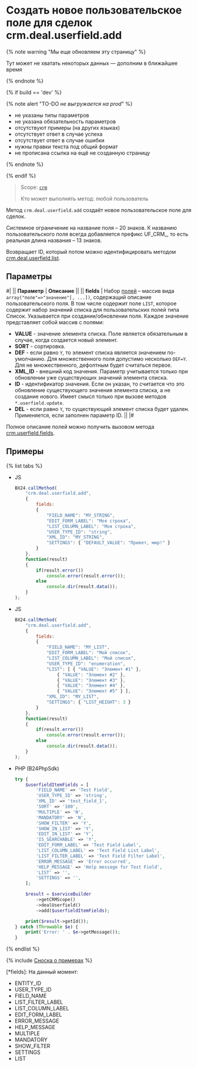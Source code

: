 # Создать новое пользовательское поле для сделок crm.deal.userfield.add

{% note warning "Мы еще обновляем эту страницу" %}

Тут может не хватать некоторых данных — дополним в ближайшее время

{% endnote %}

{% if build == 'dev' %}

{% note alert "TO-DO _не выгружается на prod_" %}

- не указаны типы параметров
- не указана обязательность параметров
- отсутствуют примеры (на других языках)
- отсутствует ответ в случае успеха
- отсутствует ответ в случае ошибки
- нужны правки текста под общий формат
- не прописана ссылка на ещё не созданную страницу

{% endnote %}

{% endif %}

> Scope: [`crm`](../../../scopes/permissions.md)
>
> Кто может выполнять метод: любой пользователь

Метод `crm.deal.userfield.add` создаёт новое пользовательское поле для сделок.

Системное ограничение на название поля – 20 знаков. К названию пользовательского поля всегда добавляется префикс UF_CRM_, то есть реальная длина названия – 13 знаков.

Возвращает ID, который потом можно идентифицировать методом [crm.deal.userfield.list](./crm-deal-userfield-list.md).

## Параметры

#|
|| **Параметр** | **Описание** ||
|| **fields** | Набор [полей](*fields) – массив вида `array("поле"=>"значение"[, ...])`, содержащий описание пользовательского поля. В том числе содержит поле `LIST`, которое содержит набор значений списка для пользовательских полей типа Список. Указывается при создании/обновлении поля. Каждое значение представляет собой массив с полями:
- **VALUE** - значение элемента списка. Поле является обязательным в случае, когда создается новый элемент.
- **SORT** - сортировка.
- **DEF** - если равно `Y`, то элемент списка является значением по-умолчанию. Для множественного поля допустимо несколько `DEF=Y`. Для не множественного, дефолтным будет считаться первое.
- **XML_ID** - внешний код значения. Параметр учитывается только при обновлении уже существующих значений элемента списка.
- **ID** - идентификатор значения. Если он указан, то считается что это обновление существующего значения элемента списка, а не создание нового. Имеет смысл только при вызове методов `*.userfield.update`.
- **DEL** - если равно `Y`, то существующий элемент списка будет удален. Применяется, если заполнен параметр ID. ||
|#

Полное описание полей можно получить вызовом метода [crm.userfield.fields](../../universal/user-defined-fields/crm-userfield-fields.md).

## Примеры

{% list tabs %}

- JS

    ```js
    BX24.callMethod(
        "crm.deal.userfield.add",
        {
            fields:
            {
                "FIELD_NAME": "MY_STRING",
                "EDIT_FORM_LABEL": "Моя строка",
                "LIST_COLUMN_LABEL": "Моя строка",
                "USER_TYPE_ID": "string",
                "XML_ID": "MY_STRING",
                "SETTINGS": { "DEFAULT_VALUE": "Привет, мир!" }
            }
        },
        function(result)
        {
            if(result.error())
                console.error(result.error());
            else
                console.dir(result.data());
        }
    );
    ```

- JS

    ```js
    BX24.callMethod(
        "crm.deal.userfield.add",
        {
            fields:
            {
                "FIELD_NAME": "MY_LIST",
                "EDIT_FORM_LABEL": "Мой список",
                "LIST_COLUMN_LABEL": "Мой список",
                "USER_TYPE_ID": "enumeration",
                "LIST": [ { "VALUE": "Элемент #1" },
                    { "VALUE": "Элемент #2" },
                    { "VALUE": "Элемент #3" },
                    { "VALUE": "Элемент #4" },
                    { "VALUE": "Элемент #5" } ],
                "XML_ID": "MY_LIST",
                "SETTINGS": { "LIST_HEIGHT": 3 }
            }
        },
        function(result)
        {
            if(result.error())
                console.error(result.error());
            else
                console.dir(result.data());
        }
    );
    ```

- PHP (B24PhpSdk)

    ```php
    try {
        $userfieldItemFields = [
            'FIELD_NAME' => 'Test Field',
            'USER_TYPE_ID' => 'string',
            'XML_ID' => 'test_field_1',
            'SORT' => '100',
            'MULTIPLE' => 'N',
            'MANDATORY' => 'N',
            'SHOW_FILTER' => 'Y',
            'SHOW_IN_LIST' => 'Y',
            'EDIT_IN_LIST' => 'Y',
            'IS_SEARCHABLE' => 'Y',
            'EDIT_FORM_LABEL' => 'Test Field Label',
            'LIST_COLUMN_LABEL' => 'Test Field List Label',
            'LIST_FILTER_LABEL' => 'Test Field Filter Label',
            'ERROR_MESSAGE' => 'Error occurred',
            'HELP_MESSAGE' => 'Help message for Test Field',
            'LIST' => '',
            'SETTINGS' => '',
        ];

        $result = $serviceBuilder
            ->getCRMScope()
            ->dealUserfield()
            ->add($userfieldItemFields);

        print($result->getId());
    } catch (Throwable $e) {
        print('Error: ' . $e->getMessage());
    }
    ```

{% endlist %}

{% include [Сноска о примерах](../../../../_includes/examples.md) %}

[*fields]: На данный момент:
- ENTITY_ID
- USER_TYPE_ID
- FIELD_NAME
- LIST_FILTER_LABEL
- LIST_COLUMN_LABEL
- EDIT_FORM_LABEL
- ERROR_MESSAGE
- HELP_MESSAGE
- MULTIPLE
- MANDATORY
- SHOW_FILTER
- SETTINGS
- LIST